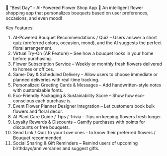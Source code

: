 🌸 “Best Day” - AI-Powered Flower Shop App 🌸
An intelligent flower shopping app that personalizes bouquets based on user preferences, occasions, and even mood!

Key Features:

1. AI-Powered Bouquet Recommendations / Quiz – Users answer a short quiz (preferred colors, occasion, mood), and the AI suggests the perfect floral arrangement.
2. Virtual Try-On (AR Feature) – See how a bouquet looks in your home before purchasing.
3. Flower Subscription Service – Weekly or monthly fresh flowers delivered to homes or offices.
4. Same-Day & Scheduled Delivery – Allow users to choose immediate or planned deliveries with real-time tracking.
5. Personalized Greeting Cards & Messages – Add handwritten-style notes with customizable fonts.
6. Eco-Friendly Packaging & Sustainability Score – Show how eco-conscious each purchase is.
7. Event Flower Planner Designer Integration – Let customers book bulk flowers and floral decor.
8. AI Plant Care Guide / Tips / Trivia – Tips on keeping flowers fresh longer.
9. Loyalty Rewards & Discounts – Gamify purchases with points for discounts or free bouquets.
10. Send Link / Quiz to your Love ones - to know their preferred flowers / Bouquet recommended.
11. Social Sharing & Gift Reminders – Remind users of upcoming birthdays/anniversaries and suggest gifts.
